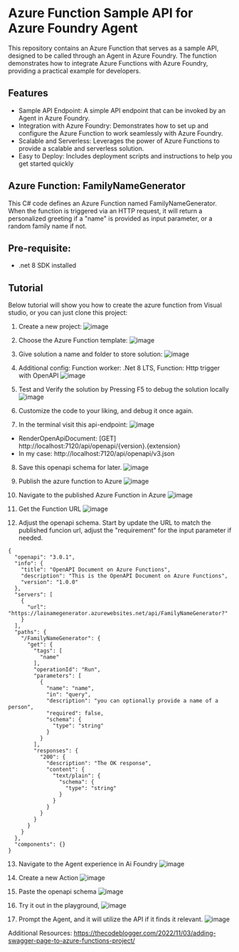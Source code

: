 # Azure Function Sample API for Azure Foundry Agent
This repository contains an Azure Function that serves as a sample API, designed to be called through an Agent in Azure Foundry. The function demonstrates how to integrate Azure Functions with Azure Foundry, providing a practical example for developers.

## Features
* Sample API Endpoint: A simple API endpoint that can be invoked by an Agent in Azure Foundry.
* Integration with Azure Foundry: Demonstrates how to set up and configure the Azure Function to work seamlessly with Azure Foundry.
* Scalable and Serverless: Leverages the power of Azure Functions to provide a scalable and serverless solution.
* Easy to Deploy: Includes deployment scripts and instructions to help you get started quickly

## Azure Function: FamilyNameGenerator
This C# code defines an Azure Function named FamilyNameGenerator. When the function is triggered via an HTTP request, it will return a personalized greeting if a "name" is provided as input parameter, or a random family name if not.

## Pre-requisite:
- .net 8 SDK installed

## Tutorial
Below tutorial will show you how to create the azure function from Visual studio, or you can just clone this project:

1. Create a new project:
![image](https://github.com/user-attachments/assets/b93d3b87-95a6-4dee-93d4-efbecac5798c)

2. Choose the Azure Function template:
![image](https://github.com/user-attachments/assets/e664e418-3b42-43fa-bfa6-73ace4031265)

3. Give solution a name and folder to store solution:
![image](https://github.com/user-attachments/assets/1a8cc9df-3323-4f7a-a4f2-adc5c1b19f72)

4. Additional config: 
Function worker: .Net 8 LTS, Function: Http trigger with OpenAPI
![image](https://github.com/user-attachments/assets/b2b65149-00cd-4b86-8ce2-b7c13f6d75c1)

5. Test and Verify the solution by Pressing F5 to debug the solution locally
![image](https://github.com/user-attachments/assets/5dd53f4b-ed64-44e9-994e-71f3e1e29989)

6. Customize the code to your liking, and debug it once again.

7. In the terminal visit this api-endpoint:
![image](https://github.com/user-attachments/assets/b6378cc0-80e3-4720-b3c2-662598d455ed)

* RenderOpenApiDocument: [GET] http://localhost:7120/api/openapi/{version}.{extension}
* In my case: http://localhost:7120/api/openapi/v3.json

8. Save this openapi schema for later.
![image](https://github.com/user-attachments/assets/8d92ec3d-2eac-4b33-adca-7758a7b6caa5)

9. Publish the azure function to Azure
![image](https://github.com/user-attachments/assets/2269d917-8ecd-45e8-9d23-66df58db4837)

10. Navigate to the published Azure Function in Azure
![image](https://github.com/user-attachments/assets/df103cf2-527f-4c22-b697-e68a15233831)

11. Get the Function URL
![image](https://github.com/user-attachments/assets/6dc48bd3-fc0d-4d58-be4f-241e6827cf15)

12. Adjust the openapi schema. Start by update the URL to match the published funcion url, adjust the "requirement" for the input parameter if needed.

```
{
  "openapi": "3.0.1",
  "info": {
    "title": "OpenAPI Document on Azure Functions",
    "description": "This is the OpenAPI Document on Azure Functions",
    "version": "1.0.0"
  },
  "servers": [
    {
      "url": "https://lainamegenerator.azurewebsites.net/api/FamilyNameGenerator?"
    }
  ],
  "paths": {
    "/FamilyNameGenerator": {
      "get": {
        "tags": [
          "name"
        ],
        "operationId": "Run",
        "parameters": [
          {
            "name": "name",
            "in": "query",
            "description": "you can optionally provide a name of a person",
            "required": false,
            "schema": {
              "type": "string"
            }
          }
        ],
        "responses": {
          "200": {
            "description": "The OK response",
            "content": {
              "text/plain": {
                "schema": {
                  "type": "string"
                }
              }
            }
          }
        }
      }
    }
  },
  "components": {}
}
```

13. Navigate to the Agent experience in Ai Foundry
![image](https://github.com/user-attachments/assets/058f8847-4bda-4756-be3e-b2fd5435af9f)

14. Create a new Action
![image](https://github.com/user-attachments/assets/880e4e42-77a9-45b5-a3fb-3ce3cdc616df)

15. Paste the openapi schema
![image](https://github.com/user-attachments/assets/0e6b8083-9b51-420a-8269-96b5b9097539)

16. Try it out in the playground,
![image](https://github.com/user-attachments/assets/819547c6-3754-4809-8731-075440217ddc)

17. Prompt the Agent, and it will utilize the API if it finds it relevant.
![image](https://github.com/user-attachments/assets/ab9e924d-ef3f-4afe-bf15-5c81344dd22b)


Additional Resources:
https://thecodeblogger.com/2022/11/03/adding-swagger-page-to-azure-functions-project/
